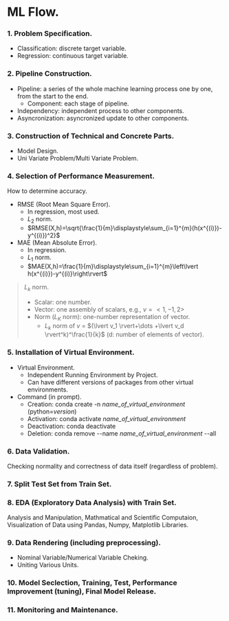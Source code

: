 # ML Flow.
### 1. Problem Specification.
- Classification: discrete target variable.
- Regression: continuous target variable.
### 2. Pipeline Construction.
- Pipeline: a series of the whole machine learning process one by one, from the start to the end.
  - Component: each stage of pipeline.
- Independency: independent process to other components.
- Asyncronization: asyncronized update to other components.
### 3. Construction of Technical and Concrete Parts.
- Model Design.
- Uni Variate Problem/Multi Variate Problem.
### 4. Selection of Performance Measurement.
How to determine accuracy.
- RMSE (Root Mean Square Error).
  - In regression, most used.
  - $L_2$ norm.
  - $RMSE(X,h)=\sqrt{\frac{1}{m}\displaystyle\sum_{i=1}^{m}(h(x^{(i)})-y^{(i)})^2}$
- MAE (Mean Absolute Error).
  - In regression.
  - $L_1$ norm.
  - $MAE(X,h)=\frac{1}{m}\displaystyle\sum_{i=1}^{m}\left\lvert h(x^{(i)})-y^{(i)}\right\rvert$
 > $L_k$ norm.
 > - Scalar: one number.
 > - Vector: one assembly of scalars, e.g., $v = <1, -1, 2>$
 > - Norm $(L_K$ norm): one-number representation of vector.
 >    - $L_k$ norm of $v$ = $(\lvert v_1 \rvert+\dots +\lvert v_d \rvert^k)^\frac{1}{k}$ (d: number of elements of vector).
### 5. Installation of Virtual Environment.
- Virtual Environment.
  - Independent Running Environment by Project.
  - Can have different versions of packages from other virtual environments.
- Command (in prompt).
  - Creation: conda create -n *name_of_virtual_environment* (python=*version*)
  - Activation: conda activate *name_of_virtual_environment*
  - Deactivation: conda deactivate
  - Deletion: conda remove --name *name_of_virtual_environment* --all 
### 6. Data Validation.
Checking normality and correctness of data itself (regardless of problem).
### 7. Split Test Set from Train Set.
### 8. EDA (Exploratory Data Analysis) with Train Set.
Analysis and Manipulation, Mathmatical and Scientific Computaion, Visualization of Data using Pandas, Numpy, Matplotlib Libraries.
### 9. Data Rendering (including preprocessing).
- Nominal Variable/Numerical Variable Cheking.
- Uniting Various Units.
### 10. Model Seclection, Training, Test, Performance Improvement (tuning), Final Model Release.
### 11. Monitoring and Maintenance.
